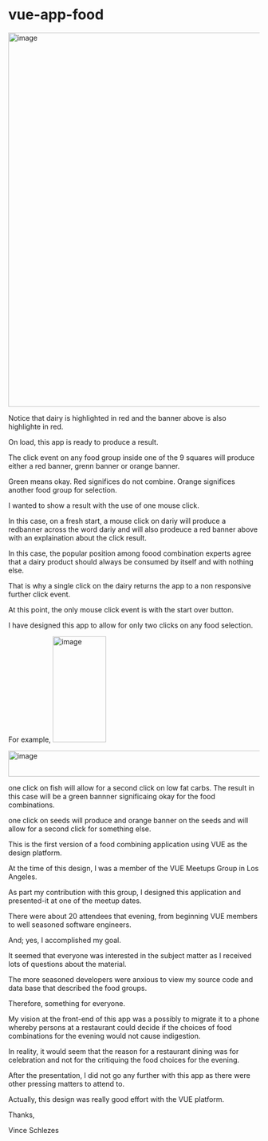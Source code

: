 # vue-app-food

<img width="1322" height="750" alt="image" src="https://github.com/user-attachments/assets/e4e81a76-a4d0-4e6b-a2c1-692b0f1c0280" />

Notice that dairy is highlighted in red and the banner above is also highlighte in red.

On load, this app is ready to produce a result.

The click event on any food group inside one of the 9 squares will produce either a red banner, grenn banner or orange banner.

Green means okay. Red significes do not combine. Orange significes another food group for selection.

I wanted to show a result with the use of one mouse click.

In this case, on a fresh start, a mouse click on dariy will produce a redbanner across the word dariy and will also prodeuce a red banner above with an explaination about the click result.

In this case, the popular position among foood combination experts agree that a dairy product should always be consumed by itself and with nothing else.

That is why a single click on the dairy returns the app to a non responsive further click event.

At this point, the only mouse click event is with the start over button.

I have designed this app to allow for only two clicks on any food selection.

For example,
<img width="107" height="212" alt="image" src="https://github.com/user-attachments/assets/d8dab8da-f29d-4cf0-afac-748d9938d116" />

<img width="1300" height="52" alt="image" src="https://github.com/user-attachments/assets/b375fdd1-d803-4e02-b660-36c532bd0a91" />

one click on fish will allow for a second click on low fat carbs.  The result in this case will be a green bannner significaing okay for the food combinations.

one click on seeds will produce and orange banner on the seeds and will allow for a second click for something else.

This is the first version of a food combining application using VUE as the design platform.  

At the time of this design, I was a member of the VUE Meetups Group in Los Angeles.  

As part my contribution with this group, I designed this application and presented-it at one of the meetup dates.

There were about 20 attendees that evening, from beginning VUE members to well seasoned software engineers.

And; yes, I accomplished my goal.

It seemed that everyone was interested in the subject matter as I received lots of questions about the material.

The more seasoned developers were anxious to view my source code and data base that described the food groups.

Therefore, something for everyone.

My vision at the front-end of this app was a possibly to migrate it to a phone whereby persons at a restaurant could decide if the choices of food combinations for the evening would not cause indigestion.

In reality, it would seem that the reason for a restaurant dining was for celebration and not for the critiquing the food choices for the evening.

After the presentation, I did not go any further with this app as there were other pressing matters to attend to.

Actually, this design was really good effort with the VUE platform.

Thanks,

Vince Schlezes










